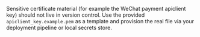 Sensitive certificate material (for example the WeChat payment apiclient key)
should not live in version control. Use the provided
`apiclient_key.example.pem` as a template and provision the real file via your
deployment pipeline or local secrets store.
